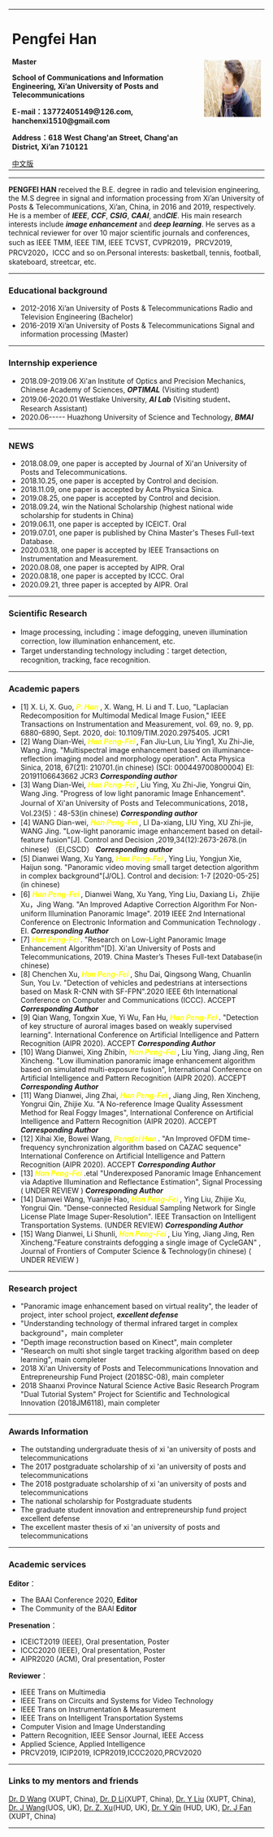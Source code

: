 
<div>
<table border="0">
  <tr>
    <td>
      <h1>Pengfei Han</h1>
      <p><b>Master</b></p>
      <p><b>School of Communications and Information Engineering, Xi’an University of Posts and Telecommunications</b></p>
      <p><b>E-mail：13772405149@126.com, hanchenxi1510@gmail.com</b></p>
      <p><b>Address：618 West Chang'an Street, Chang'an District, Xi’an 710121</b></p>
      <a href="/index-en.html">中文版</a>
    </td>
    <td width="25%">
      <img src="/CHENXI.jpg" width="100%">
    </td>
  </tr>
</table>
</div>

---



**PENGFEI HAN** received the B.E. degree in radio and television engineering, the M.S degree in signal and information processing from Xi’an University of Posts & Telecommunications, Xi’an, China, in 2016 and 2019, respectively. He is a member of ***IEEE***, ***CCF***, ***CSIG***, ***CAAI***, and***CIE***. His main research interests include ***image enhancement*** and ***deep learning***. He serves as a technical reviewer for over 10 major scientific journals and conferences, such as IEEE TMM, IEEE TIM, IEEE TCVST, CVPR2019，PRCV2019, PRCV2020，ICCC and so on.Personal interests: basketball, tennis, football, skateboard, streetcar, etc. 

---

### Educational background

- 2012-2016 Xi’an University of Posts & Telecommunications Radio and Television Engineering  (Bachelor)
- 2016-2019 Xi’an University of Posts & Telecommunications Signal and information processing (Master)

---
### Internship experience

- 2018.09-2019.06     Xi'an Institute of Optics and Precision Mechanics, Chinese Academy of Sciences, ***OPTIMAL***    (Visiting student)
- 2019.06-2020.01             Westlake University,               ***AI Lab***                    (Visiting student、Research Assistant)
- 2020.06-----                 Huazhong University of Science and Technology, ***BMAI***

---


### NEWS
- 2018.08.09, one paper is accepted by  Journal of Xi'an University of Posts and Telecommunications.
- 2018.10.25, one paper is accepted by Control and decision.
- 2018.11.09, one paper is accepted by Acta Physica Sinica.
- 2019.08.25,  one paper is accepted by  Control and decision.
- 2018.09.24,  win the National Scholarship  (highest national wide scholarship for students in China)
- 2019.06.11, one paper is accepted by ICEICT. Oral
- 2019.07.01, one paper is published by China Master's Theses Full-text Database.
- 2020.03.18, one paper is accepted by IEEE Transactions on Instrumentation and Measurement.
- 2020.08.08, one paper is accepted by AIPR. Oral
- 2020.08.18, one paper is accepted by ICCC. Oral
- 2020.09.21, three paper is accepted by AIPR. Oral

---
### Scientific Research

- Image processing, including：image defogging, uneven illumination correction, low illumination enhancement, etc.
- Target understanding technology including：target detection, recognition, tracking, face recognition. 

---
### Academic papers

- [1] X. Li, X. Guo, ***<font color=Yellow> P. Han </font>***, X. Wang, H. Li and T. Luo, "Laplacian Redecomposition for Multimodal Medical Image Fusion," IEEE Transactions on Instrumentation and Measurement, vol. 69, no. 9, pp. 6880-6890, Sept. 2020, doi: 10.1109/TIM.2020.2975405. JCR1
- [2] Wang Dian-Wei, ***<font color=Yellow> Han Peng-Fei </font>***, Fan Jiu-Lun, Liu Ying1, Xu Zhi-Jie, Wang Jing. "Multispectral image enhancement based on illuminance-reflection imaging model and morphology operation". Acta Physica Sinica, 2018, 67(21): 210701.(in chinese) (SCI: 000449700800004) EI: 20191106643662 JCR3 ***Corresponding author*** 
- [3] Wang Dian-Wei, ***<font color=Yellow> Han Peng-Fei </font>***, Liu Ying, Xu Zhi-Jie, Yongrui Qin, Wang Jing. "Progress of low light panoramic Image Enhancement". Journal of Xi'an University of Posts and Telecommunications, 2018，Vol.23(5)：48-53(in chinese) ***Corresponding author*** 
- [4] WANG Dian-wei, ***<font color=Yellow> Han Peng-Fei </font>***, LI Da-xiang, LIU Ying, XU Zhi-jie, WANG Jing. "Low-light panoramic image enhancement based on detail-feature fusion"[J]. Control and Decision ,2019,34(12):2673-2678.(in chinese) （EI,CSCD） ***Corresponding author*** 
- [5] Dianwei Wang, Xu Yang, ***<font color=Yellow> Han Peng-Fei </font>***, Ying Liu, Yongjun Xie, Haijun song. "Panoramic video moving small target detection algorithm in complex background"[J/OL]. Control and decision: 1-7 [2020-05-25](in chinese) 
- [6] ***<font color=Yellow> Han Peng-Fei </font>***, Dianwei Wang, Xu Yang, Ying Liu, Daxiang Li，Zhijie Xu，Jing Wang. "An Improved Adaptive Correction Algorithm For Non-uniform Illumination Panoramic Image". 2019 IEEE 2nd International Conference on Electronic Information and Communication Technology . EI. ***Corresponding Author***
- [7] ***<font color=Yellow> Han Peng-Fei </font>***. "Research on Low-Light Panoramic Image Enhancement Algorithm"[D]. Xi'an University of Posts and Telecommunications, 2019. China Master’s Theses Full-text Database(in chinese) 
- [8] Chenchen Xu, ***<font color=Yellow> Han Peng-Fei </font>***, Shu Dai, Qingsong Wang, Chuanlin Sun, You Lv. "Detection of vehicles and pedestrians at intersections based on Mask R-CNN with SF-FPN".2020 IEEE 6th International Conference on Computer and Communications (ICCC). ACCEPT ***Corresponding Author***
- [9] Qian Wang, Tongxin Xue, Yi Wu, Fan Hu, ***<font color=Yellow> Han Peng-Fei </font>***. "Detection of key structure of auroral images based on weakly supervised learning". International Conference on Artificial Intelligence and Pattern Recognition (AIPR 2020). ACCEPT ***Corresponding Author***
- [10] Wang Dianwei, Xing Zhibin, ***<font color=Yellow> Han Peng-Fei </font>***, Liu Ying, Jiang Jing, Ren Xincheng. "Low illumination panoramic image enhancement algorithm based on simulated multi-exposure fusion",  International Conference on Artificial Intelligence and Pattern Recognition (AIPR 2020). ACCEPT ***Corresponding Author***
- [11] Wang Dianwei, Jing Zhai, ***<font color=Yellow> Han Peng-Fei </font>***, Jiang Jing, Ren Xincheng, Yongrui Qin, Zhijie Xu. "A No-reference Image Quality Assessment Method for Real Foggy Images",  International Conference on Artificial Intelligence and Pattern Recognition (AIPR 2020). ACCEPT ***Corresponding Author***
- [12] Xihai Xie, Bowei Wang, ***<font color=Yellow> Pengfei Han </font>***. "An Improved OFDM time-frequency synchronization algorithm based on CAZAC sequence" International Conference on Artificial Intelligence and Pattern Recognition (AIPR 2020). ACCEPT ***Corresponding Author***
- [13] ***<font color=Yellow> Han Peng-Fei </font>***.etal "Underexposed Panoramic Image Enhancement via Adaptive Illumination and Reflectance Estimation", Signal Processing ( UNDER REVIEW ) ***Corresponding Author***
- [14] Dianwei Wang, Yuanjie Hao, ***<font color=Yellow> Han Peng-Fei </font>***, Ying Liu, Zhijie Xu, Yongrui Qin. "Dense-connected Residual Sampling Network for Single License Plate Image Super-Resolution". IEEE Transaction on Intelligent Transportation Systems. (UNDER REVIEW) ***Corresponding Author***
- [15] Wang Dianwei, Li Shunli, ***<font color=Yellow> Han Peng-Fei </font>***, Liu Ying, Jiang Jing, Ren Xincheng."Feature constraints defogging a single image of CycleGAN" , Journal of Frontiers of Computer Science & Technology(in chinese) ( UNDER REVIEW ) 
     

---
### Research project

-  "Panoramic image enhancement based on virtual reality", the leader of project, inter school project, ***excellent defense***
-  "Understanding technology of thermal infrared target in complex background"，main completer
-  "Depth image reconstruction based on Kinect", main completer
-  "Research on multi shot single target tracking algorithm based on deep learning", main completer
-  2018 Xi'an University of Posts and Telecommunications Innovation and Entrepreneurship Fund Project (2018SC-08), main completer
-  2018 Shaanxi Province Natural Science Active Basic Research Program "Dual Tutorial System" Project for Scientific and Technological Innovation (2018JM6118), main completer

---
### Awards Information

-   The outstanding undergraduate thesis of xi 'an university of posts and telecommunications
-   The 2017 postgraduate scholarship of xi 'an university of posts and telecommunications
-   The 2018 postgraduate scholarship of xi 'an university of posts and telecommunications
-   The national scholarship for Postgraduate students
-   The graduate student innovation and entrepreneurship fund project excellent defense
-   The excellent master thesis of xi 'an university of posts and telecommunications

---
### Academic services

**Editor**：

- The BAAI Conference 2020,  **Editor**
- The Community of the BAAI  **Editor**

**Presenation**：

- ICEICT2019 (IEEE), Oral presentation, Poster
- ICCC2020 (IEEE), Oral presentation, Poster
- AIPR2020 (ACM), Oral presentation, Poster

**Reviewer**：

- IEEE Trans on Multimedia
- IEEE Trans on Circuits and Systems for Video Technology
- IEEE Trans on Instrumentation & Measurement
- IEEE Trans on Intelligent Transportation Systems
- Computer Vision and Image Understanding
- Pattern Recognition, IEEE Sensor Journal, IEEE Access
- Applied Science, Applied Intelligence
- PRCV2019, ICIP2019, ICPR2019,ICCC2020,PRCV2020

---
### Links to my mentors and friends
<a href="http://www.xuptciip.com.cn/show.html?team-wangdianwei"  target="_blank">Dr. D Wang</a> (XUPT, China),  <a href="http://www.xuptciip.com.cn/show.html?team-lidaxiang"  target="_blank">Dr. D Li</a>(XUPT, China),  <a href="http://www.xuptciip.com.cn/show.html?team-liuying"  target="_blank">Dr. Y Liu</a>  (XUPT, China),  <a href="https://www.shu.ac.uk/about-us/our-people/staff-profiles/jing-wang"  target="_blank">Dr. J Wang</a>(UOS, UK),  <a href="https://pure.hud.ac.uk/en/persons/zhijie-xu"  target="_blank">Dr. Z. Xu</a>(HUD, UK),  <a href="https://pure.hud.ac.uk/en/persons/louie-qin"  target="_blank">Dr. Y Qin</a> (HUD, UK),   <a href="http://www.xiyou.edu.cn/info/2407/68014.htm"  target="_blank">Dr. J Fan</a> (XUPT, China)


---
<script type="text/javascript" id="clustrmaps" src="//clustrmaps.com/map_v2.js?d=YUCGzX_laajMEdAR9D9m39ELC5woh9n4GFe1_fZnRbU&cl=ffffff&w=a">
